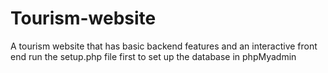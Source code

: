 # Tourism-website
A tourism website that has basic backend features and an interactive front end
run the setup.php file first to set up the database in phpMyadmin

